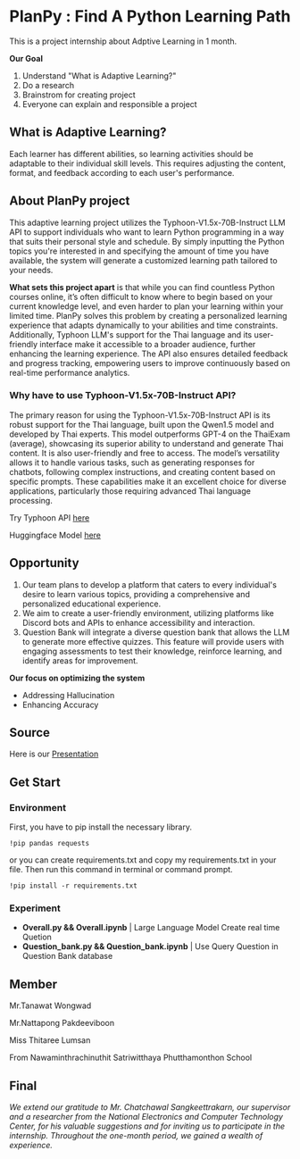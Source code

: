 # PlanPy : Find A Python Learning Path
This is a project internship about Adptive Learning in 1 month.

**Our Goal**
1. Understand "What is Adaptive Learning?"
2. Do a research
3. Brainstrom for creating project
4. Everyone can explain and responsible a project

## What is Adaptive Learning?
Each learner has different abilities, so learning activities should be adaptable to their individual skill levels. This requires adjusting the content, format, and feedback according to each user's performance.

## About PlanPy project
This adaptive learning project utilizes the Typhoon-V1.5x-70B-Instruct LLM API to support individuals who want to learn Python programming in a way that suits their personal style and schedule. By simply inputting the Python topics you're interested in and specifying the amount of time you have available, the system will generate a customized learning path tailored to your needs.

**What sets this project apart** is that while you can find countless Python courses online, it’s often difficult to know where to begin based on your current knowledge level, and even harder to plan your learning within your limited time. PlanPy solves this problem by creating a personalized learning experience that adapts dynamically to your abilities and time constraints. Additionally, Typhoon LLM's support for the Thai language and its user-friendly interface make it accessible to a broader audience, further enhancing the learning experience. The API also ensures detailed feedback and progress tracking, empowering users to improve continuously based on real-time performance analytics.

### Why have to use Typhoon-V1.5x-70B-Instruct API? ###
The primary reason for using the Typhoon-V1.5x-70B-Instruct API is its robust support for the Thai language, built upon the Qwen1.5 model and developed by Thai experts. This model outperforms GPT-4 on the ThaiExam (average), showcasing its superior ability to understand and generate Thai content. It is also user-friendly and free to access. The model’s versatility allows it to handle various tasks, such as generating responses for chatbots, following complex instructions, and creating content based on specific prompts. These capabilities make it an excellent choice for diverse applications, particularly those requiring advanced Thai language processing.

Try Typhoon API [here](https://huggingface.co/scb10x/typhoon-v1.5-72b-instruct)

Huggingface Model [here](https://huggingface.co/scb10x/typhoon-v1.5-72b-instruct)

## Opportunity ##
1. Our team plans to develop a platform that caters to every individual's desire to learn various topics, providing a comprehensive and personalized educational experience.
2. We aim to create a user-friendly environment, utilizing platforms like Discord bots and APIs to enhance accessibility and interaction.
3. Question Bank will integrate a diverse question bank that allows the LLM to generate more effective quizzes. This feature will provide users with engaging assessments to test their knowledge, reinforce learning, and identify areas for improvement.

**Our focus on optimizing the system**
  * Addressing Hallucination
  * Enhancing Accuracy

## Source ##
Here is our [Presentation](https://www.canva.com/design/DAGT_p843FA/Y6y_e4gWoSdm6mL9IcT3OQ/edit?utm_content=DAGT_p843FA&utm_campaign=designshare&utm_medium=link2&utm_source=sharebutton)

## Get Start ##

### Environment
First, you have to pip install the necessary library.
```
!pip pandas requests
```
or you can create requirements.txt and copy my requirements.txt in your file.
Then run this command in terminal or command prompt.
```
!pip install -r requirements.txt
```

### Experiment
- **Overall.py && Overall.ipynb** | Large Language Model Create real time Quetion 
- **Question_bank.py && Question_bank.ipynb** | Use Query Question in Question Bank database


## Member ##
Mr.Tanawat Wongwad

Mr.Nattapong  Pakdeeviboon

Miss Thitaree Lumsan

From Nawaminthrachinuthit Satriwitthaya Phutthamonthon School

## Final ##
*We extend our gratitude to Mr. Chatchawal Sangkeettrakarn, our supervisor and a researcher from the National Electronics and Computer Technology Center, for his valuable suggestions and for inviting us to participate in the internship. Throughout the one-month period, we gained a wealth of experience.*
